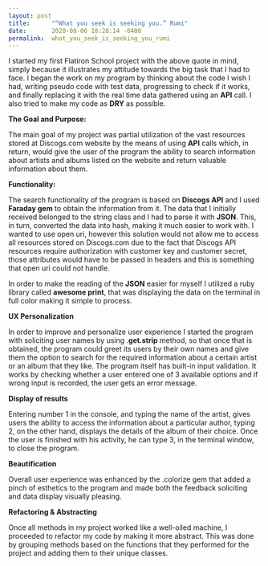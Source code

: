 ```yaml
---
layout: post
title:      "“What you seek is seeking you.” Rumi"
date:       2020-08-06 18:28:14 -0400
permalink:  what_you_seek_is_seeking_you_rumi
---
```



I started my first Flatiron School project with the above quote in mind, simply because it illustrates my attitude towards the big task that I had to face. I began the work on my program by thinking about the code I wish I had, writing pseudo code with test data, progressing to check if it works, and finally replacing it with the real time data gathered using an **API** call. I also tried to make my code as **DRY** as possible.  

**The Goal and  Purpose:**

The main goal of my project was partial utilization of the vast resources stored at Discogs.com website by the means of using **API** calls which, in return, would give the user of the program the ability to search information about artists and albums listed on the website and return valuable information about them.

**Functionality:**

The search functionality of the program is based on **Discogs API** and I used **Faraday gem** to obtain the information from it. The data that I initially received belonged to the string class and I had to parse it with **JSON**. This, in turn, converted the data into hash, making it much easier to work with. I wanted to use open uri, however this solution would not allow me to access all resources stored on Discogs.com due to the fact that Discogs API resources require authorization with customer key and customer secret, those attributes would have to be passed in headers and this is something that open uri could not handle.

 In order to make the reading of the **JSON** easier for myself I utilized a ruby library called **awesome print**, that was displaying the data on the terminal in full color making it simple to process.

**UX Personalization** 

In order to improve and personalize user experience I started the program with soliciting user names by using .**get.strip** method, so that once that is obtained, the program could greet its users by their own names and give them the option to search for the required information about a certain artist or an album that they like. The program itself has built-in input validation. It works by checking whether a user entered one of 3 available options and if wrong input is recorded, the user gets an error message. 

**Display of results**

Entering number 1 in the console, and typing the name of the artist, gives users the ability to access the information about a particular author, typing 2, on the other hand, displays the details of the album of their choice. Once the user is finished with his activity, he can type 3, in the terminal window, to close the program.

**Beautification**

Overall user experience was enhanced by the .colorize gem that added a pinch of esthetics to the program and made both the feedback soliciting and data display visually pleasing.

**Refactoring & Abstracting**

Once all methods in my project worked like a well-oiled machine, I proceeded to refactor my code by making it more abstract. This was done by grouping methods based on the functions that they performed for the project and adding them to their unique classes.



